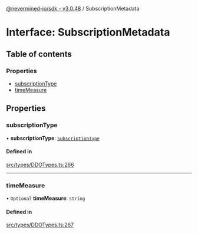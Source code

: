 [@nevermined-io/sdk - v3.0.48](../code-reference.md) / SubscriptionMetadata

# Interface: SubscriptionMetadata

## Table of contents

### Properties

- [subscriptionType](SubscriptionMetadata.md#subscriptiontype)
- [timeMeasure](SubscriptionMetadata.md#timemeasure)

## Properties

### subscriptionType

• **subscriptionType**: [`SubscriptionType`](../enums/SubscriptionType.md)

#### Defined in

[src/types/DDOTypes.ts:266](https://github.com/nevermined-io/sdk-js/blob/3dcdc40df4b696818df973436cd5db5f9720688a/src/types/DDOTypes.ts#L266)

---

### timeMeasure

• `Optional` **timeMeasure**: `string`

#### Defined in

[src/types/DDOTypes.ts:267](https://github.com/nevermined-io/sdk-js/blob/3dcdc40df4b696818df973436cd5db5f9720688a/src/types/DDOTypes.ts#L267)
